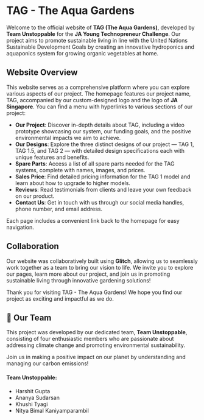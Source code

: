 # TAG - The Aqua Gardens

Welcome to the official website of **TAG (The Aqua Gardens)**, developed by **Team Unstoppable** for the **JA Young Technopreneur Challenge**. Our project aims to promote sustainable living in line with the United Nations Sustainable Development Goals by creating an innovative hydroponics and aquaponics system for growing organic vegetables at home.

## Website Overview

This website serves as a comprehensive platform where you can explore various aspects of our project. The homepage features our project name, TAG, accompanied by our custom-designed logo and the logo of **JA Singapore**. You can find a menu with hyperlinks to various sections of our project:

- **Our Project**: Discover in-depth details about TAG, including a video prototype showcasing our system, our funding goals, and the positive environmental impacts we aim to achieve.
- **Our Designs**: Explore the three distinct designs of our project — TAG 1, TAG 1.5, and TAG 2 — with detailed design specifications each with unique features and benefits.
- **Spare Parts**: Access a list of all spare parts needed for the TAG systems, complete with names, images, and prices.
- **Sales Price**: Find detailed pricing information for the TAG 1 model and learn about how to upgrade to higher models.
- **Reviews**: Read testimonials from clients and leave your own feedback on our product.
- **Contact Us**: Get in touch with us through our social media handles, phone number, and email address.

Each page includes a convenient link back to the homepage for easy navigation.

## Collaboration

Our website was collaboratively built using **Glitch**, allowing us to seamlessly work together as a team to bring our vision to life.
We invite you to explore our pages, learn more about our project, and join us in promoting sustainable living through innovative gardening solutions!

Thank you for visiting TAG - The Aqua Gardens! We hope you find our project as exciting and impactful as we do.

## 👥 Our Team

This project was developed by our dedicated team, **Team Unstoppable**, consisting of four enthusiastic members who are passionate about addressing climate change and promoting environmental sustainability.

Join us in making a positive impact on our planet by understanding and managing our carbon emissions!

#### Team Unstoppable: 

- Harshit Gupta
- Ananya Sudarsan
- Khushi Tyagi
- Nitya Bimal Kaniyamparambil
